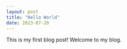 ```yaml
---
layout: post
title: "Hello World"
date: 2023-07-20
---
```


This is my first blog post! Welcome to my blog.
